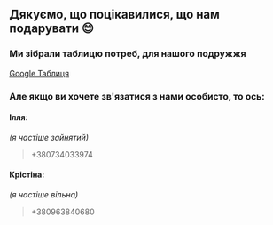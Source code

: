 ## Дякуємо, що поцікавилися, що нам подарувати 😊

### Ми зібрали таблицю потреб, для нашого подружжя
[Google Таблиця](https://docs.google.com/spreadsheets/d/1rHDOiU-hdd9c-8mF4VNRwpl8APzOsrdWYmpf0Cr-eao/edit?usp=sharing)

### Але якщо ви хочете зв'язатися з нами особисто, то ось:
#### Ілля:
_(я частіше зайнятий)_
> +380734033974
#### Крістіна:
_(я частіше вільна)_
> +380963840680